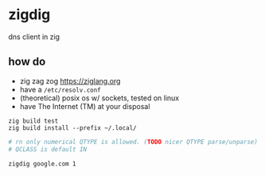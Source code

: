 # zigdig

dns client in zig

## how do

 - zig zag zog https://ziglang.org
 - have a `/etc/resolv.conf`
 - (theoretical) posix os w/ sockets, tested on linux
 - have The Internet (TM) at your disposal

```
zig build test
zig build install --prefix ~/.local/
```

```bash
# rn only numerical QTYPE is allowed. (TODO nicer QTYPE parse/unparse)
# QCLASS is default IN

zigdig google.com 1
```

